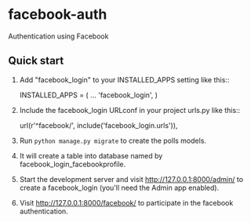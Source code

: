 # facebook-auth
Authentication using Facebook

Quick start
-----------

1. Add "facebook_login" to your INSTALLED_APPS setting like this::

    INSTALLED_APPS = (
        ...
        'facebook_login',
    )

2. Include the facebook_login URLconf in your project urls.py like this::

    url(r'^facebook/', include('facebook_login.urls')),

3. Run `python manage.py migrate` to create the polls models.

4. It will create a table into database named by facebook_login_facebookprofile.

5. Start the development server and visit http://127.0.0.1:8000/admin/
   to create a facebook_login (you'll need the Admin app enabled).

6. Visit http://127.0.0.1:8000/facebook/ to participate in the facebook authentication.

